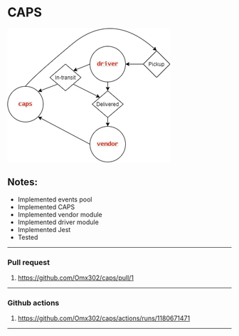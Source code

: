 # CAPS

![img](./ll11.png)
## Notes:
- Implemented events pool
- Implemented CAPS
- Implemented vendor module
- Implemented driver module
- Implemented Jest
- Tested


---
### Pull request
1. https://github.com/Omx302/caps/pull/1

---
### Github actions
1. https://github.com/Omx302/caps/actions/runs/1180671471
----
